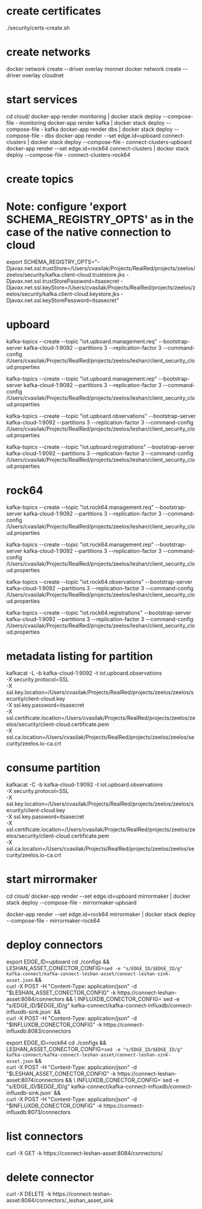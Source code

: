 # create certificates
./security/certs-create.sh

# create networks
docker network create --driver overlay monnet
docker network create --driver overlay cloudnet

# start services
cd cloud/
docker-app render monitoring | docker stack deploy --compose-file - monitoring
docker-app render kafka | docker stack deploy --compose-file - kafka
docker-app render dbs | docker stack deploy --compose-file - dbs
docker-app render --set edge.id=upboard connect-clusters | docker stack deploy --compose-file - connect-clusters-upboard
docker-app render --set edge.id=rock64 connect-clusters | docker stack deploy --compose-file - connect-clusters-rock64

# create topics
# Note: configure 'export SCHEMA_REGISTRY_OPTS' as in the case of the native connection to cloud
export SCHEMA_REGISTRY_OPTS="-Djavax.net.ssl.trustStore=/Users/cvasilak/Projects/RealRed/projects/zeelos/zeelos/security/kafka.client-cloud.truststore.jks -Djavax.net.ssl.trustStorePassword=itsasecret -Djavax.net.ssl.keyStore=/Users/cvasilak/Projects/RealRed/projects/zeelos/zeelos/security/kafka.client-cloud.keystore.jks -Djavax.net.ssl.keyStorePassword=itsasecret"

# upboard
kafka-topics --create --topic "iot.upboard.management.req" --bootstrap-server kafka-cloud-1:9092 --partitions 3 --replication-factor 3 --command-config /Users/cvasilak/Projects/RealRed/projects/zeelos/leshan/client_security_cloud.properties

kafka-topics --create --topic "iot.upboard.management.rep" --bootstrap-server kafka-cloud-1:9092 --partitions 3 --replication-factor 3 --command-config /Users/cvasilak/Projects/RealRed/projects/zeelos/leshan/client_security_cloud.properties

kafka-topics --create --topic "iot.upboard.observations" --bootstrap-server kafka-cloud-1:9092 --partitions 3 --replication-factor 3 --command-config /Users/cvasilak/Projects/RealRed/projects/zeelos/leshan/client_security_cloud.properties

kafka-topics --create --topic "iot.upboard.registrations" --bootstrap-server kafka-cloud-1:9092 --partitions 3 --replication-factor 3 --command-config /Users/cvasilak/Projects/RealRed/projects/zeelos/leshan/client_security_cloud.properties


# rock64
kafka-topics --create --topic "iot.rock64.management.req" --bootstrap-server kafka-cloud-1:9092 --partitions 3 --replication-factor 3 --command-config /Users/cvasilak/Projects/RealRed/projects/zeelos/leshan/client_security_cloud.properties

kafka-topics --create --topic "iot.rock64.management.rep" --bootstrap-server kafka-cloud-1:9092 --partitions 3 --replication-factor 3 --command-config /Users/cvasilak/Projects/RealRed/projects/zeelos/leshan/client_security_cloud.properties

kafka-topics --create --topic "iot.rock64.observations" --bootstrap-server kafka-cloud-1:9092 --partitions 3 --replication-factor 3 --command-config /Users/cvasilak/Projects/RealRed/projects/zeelos/leshan/client_security_cloud.properties

kafka-topics --create --topic "iot.rock64.registrations" --bootstrap-server kafka-cloud-1:9092 --partitions 3 --replication-factor 3 --command-config /Users/cvasilak/Projects/RealRed/projects/zeelos/leshan/client_security_cloud.properties





# metadata listing for partition
kafkacat -L -b kafka-cloud-1:9092 -t iot.upboard.observations \
-X security.protocol=SSL \
-X ssl.key.location=/Users/cvasilak/Projects/RealRed/projects/zeelos/zeelos/security/client-cloud.key \
-X ssl.key.password=itsasecret \
-X ssl.certificate.location=/Users/cvasilak/Projects/RealRed/projects/zeelos/zeelos/security/client-cloud.certificate.pem \
-X ssl.ca.location=/Users/cvasilak/Projects/RealRed/projects/zeelos/zeelos/security/zeelos.io-ca.crt

# consume partition
kafkacat -C -b kafka-cloud-1:9092 -t iot.upboard.observations \
-X security.protocol=SSL \
-X ssl.key.location=/Users/cvasilak/Projects/RealRed/projects/zeelos/zeelos/security/client-cloud.key \
-X ssl.key.password=itsasecret \
-X ssl.certificate.location=/Users/cvasilak/Projects/RealRed/projects/zeelos/zeelos/security/client-cloud.certificate.pem \
-X ssl.ca.location=/Users/cvasilak/Projects/RealRed/projects/zeelos/zeelos/security/zeelos.io-ca.crt

# start mirrormaker
cd cloud/
docker-app render --set edge.id=upboard mirrormaker | docker stack deploy --compose-file - mirrormaker-upboard

docker-app render --set edge.id=rock64 mirrormaker | docker stack deploy --compose-file - mirrormaker-rock64

# deploy connectors
export EDGE_ID=upboard
cd ./configs && \
LESHAN_ASSET_CONECTOR_CONFIG=`sed -e "s/EDGE_ID/$EDGE_ID/g" kafka-connect/kafka-connect-leshan-asset/connect-leshan-sink-asset.json` && \
curl -X POST -H "Content-Type: application/json" -d "$LESHAN_ASSET_CONECTOR_CONFIG" -k https://connect-leshan-asset:8084/connectors && \
INFLUXDB_CONECTOR_CONFIG=`sed -e "s/EDGE_ID/$EDGE_ID/g" kafka-connect/kafka-connect-influxdb/connect-influxdb-sink.json` && \
curl -X POST -H "Content-Type: application/json" -d "$INFLUXDB_CONECTOR_CONFIG" -k https://connect-influxdb:8083/connectors

export EDGE_ID=rock64
cd ./configs && \
LESHAN_ASSET_CONECTOR_CONFIG=`sed -e "s/EDGE_ID/$EDGE_ID/g" kafka-connect/kafka-connect-leshan-asset/connect-leshan-sink-asset.json` && \
curl -X POST -H "Content-Type: application/json" -d "$LESHAN_ASSET_CONECTOR_CONFIG" -k https://connect-leshan-asset:8074/connectors && \
INFLUXDB_CONECTOR_CONFIG=`sed -e "s/EDGE_ID/$EDGE_ID/g" kafka-connect/kafka-connect-influxdb/connect-influxdb-sink.json` && \
curl -X POST -H "Content-Type: application/json" -d "$INFLUXDB_CONECTOR_CONFIG" -k https://connect-influxdb:8073/connectors


# list connectors
curl -X GET -k https://connect-leshan-asset:8084/connectors/
# delete connector
curl -X DELETE -k https://connect-leshan-asset:8084/connectors/_leshan_asset_sink


